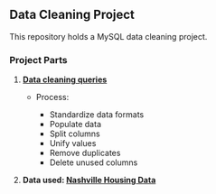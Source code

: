 ## Data Cleaning Project

This repository holds a MySQL data cleaning project.

### Project Parts

1. **[Data cleaning queries](https://github.com/artem-kov/DataCleaning/blob/main/data_cleaning.sql)**

    * Process:
      
      * Standardize data formats
      * Populate data
      * Split columns 
      * Unify values
      * Remove duplicates
      * Delete unused columns

2. **Data used: [Nashville Housing Data](https://www.kaggle.com/tmthyjames/nashville-housing-data)**

